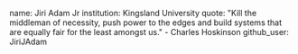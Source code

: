 name: Jiri Adam Jr 
institution: Kingsland University 
quote: "Kill the middleman of necessity, push power to the edges and build systems that are equally fair for the least amongst us." - Charles Hoskinson
github_user: JiriJAdam

